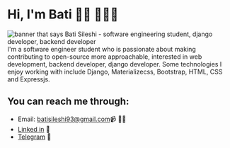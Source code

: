 <!-- -> Hi, I’m Bati.

I’m interested in web development both frontend and backend.

I’m currently learning other web development frameworks and libraries and Software Engineering.

I’m looking to collaborate on any web development projects.

<img src="https://profile-counter.glitch.me/jiosaa/count.svg" />

-> You can reach me through 

   Email: batisileshi93@gmail.com
    
   Telegram: https://t.me/of_2k -->

# Hi, I'm Bati 👋🏾 👩🏾‍💻

<img src="https://raw.githubusercontent.com/jiosaa/jiosaa/master/read_me_up.png" alt="banner that says Bati Sileshi - software engineering student, django developer, backend developer">
I'm a software engineer student who is passionate about making contributing to open-source more approachable, interested in web development, backend developer, django developer. Some technologies I enjoy working with include Django, Materializecss, Bootstrap, HTML, CSS and Expressjs. 
<!-- In 2020, I was selected to be an inaugural <a href="https://stars.github.com/">GitHub Star 🌟</a> based on my involvement in the tech community.  My interest in the React ecosystem led me to launch <a href="https://www.reactrobins.com/">React Robins</a>, a community for women and non-binary ReactJS developers. -->


## You can reach me through: 
<!-- <a href="https://github.com/sponsors/M0nica"><img align="left" width="150" height="150" src="https://github.com/M0nica/M0nica/blob/main/octomonica/m0nica-octocat-rotating.gif?raw=true"></a> -->
- Email: batisileshi93@gmail.com📹 ✍🏾
- <a href="https://codepen.io/m0nica"> Linked in</a> 🏓
- <a href="https://t.me/of_2k">Telegram</a> 💼

